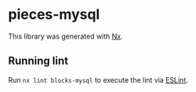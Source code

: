 # pieces-mysql

This library was generated with [Nx](https://nx.dev).

## Running lint

Run `nx lint blocks-mysql` to execute the lint via [ESLint](https://eslint.org/).
